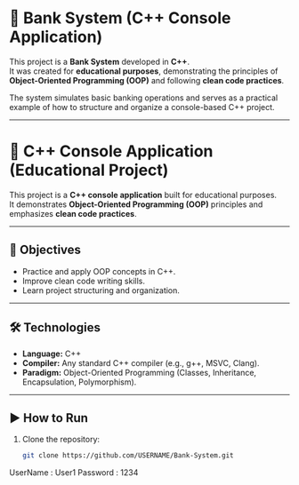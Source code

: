 # 🏦 Bank System (C++ Console Application)

This project is a **Bank System** developed in **C++**.  
It was created for **educational purposes**, demonstrating the principles of **Object-Oriented Programming (OOP)** and following **clean code practices**.  

The system simulates basic banking operations and serves as a practical example of how to structure and organize a console-based C++ project.

---

# 📘 C++ Console Application (Educational Project)

This project is a **C++ console application** built for educational purposes.  
It demonstrates **Object-Oriented Programming (OOP)** principles and emphasizes **clean code practices**.  

---

## 🎯 Objectives
- Practice and apply OOP concepts in C++.  
- Improve clean code writing skills.  
- Learn project structuring and organization.  

---

## 🛠️ Technologies
- **Language:** C++  
- **Compiler:** Any standard C++ compiler (e.g., g++, MSVC, Clang).  
- **Paradigm:** Object-Oriented Programming (Classes, Inheritance, Encapsulation, Polymorphism).  

---

## ▶️ How to Run
1. Clone the repository:
   ```bash
   git clone https://github.com/USERNAME/Bank-System.git
UserName : User1
Password : 1234
